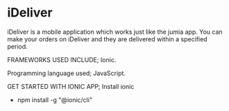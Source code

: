 # iDeliver
iDeliver is a mobile application which works just like the jumia app. You can make your orders on iDeliver and they are delivered within a specified period.

FRAMEWORKS USED INCLUDE;
Ionic.

Programming language used; JavaScript.


GET STARTED WITH IONIC APP;
Install ionic
* npm install -g "@ionic/cli"
